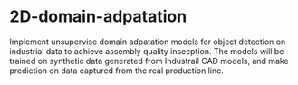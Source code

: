 # 2D-domain-adpatation
Implement unsupervise domain adpatation models for object detection on industrial data to achieve assembly quality insecption. The models will be trained on synthetic data generated from Industrail CAD models, and make prediction on data captured from the real production line. 
